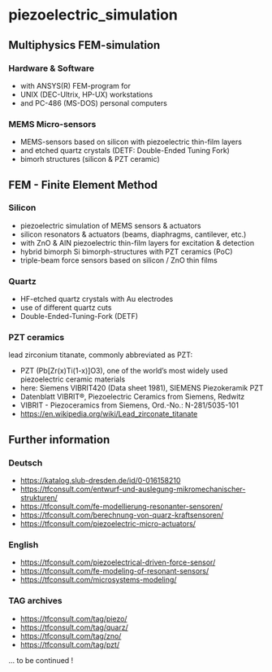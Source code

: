 # piezoelectric_simulation

## Multiphysics FEM-simulation 

### Hardware & Software 
- with ANSYS(R) FEM-program for
- UNIX (DEC-Ultrix, HP-UX) workstations
- and PC-486 (MS-DOS) personal computers 

### MEMS Micro-sensors
- MEMS-sensors based on silicon with piezoelectric thin-film layers
- and etched quartz crystals (DETF: Double-Ended Tuning Fork)
- bimorh structures (silicon & PZT ceramic)

## FEM - Finite Element Method

### Silicon
- piezoelectric simulation of MEMS sensors & actuators
- silicon resonators & actuators (beams, diaphragms, cantilever, etc.) 
- with ZnO & AlN piezoelectric thin-film layers for excitation & detection
- hybrid bimorph Si bimorph-structures with PZT ceramics (PoC)
- triple-beam force sensors based on silicon / ZnO thin films   

### Quartz
- HF-etched quartz crystals with Au electrodes
- use of different quartz cuts 
- Double-Ended-Tuning-Fork (DETF)

### PZT ceramics 
lead zirconium titanate, commonly abbreviated as PZT:
- PZT (Pb[Zr(x)Ti(1-x)]O3), one of the world’s most widely used piezoelectric ceramic materials
- here: Siemens VIBRIT420 (Data sheet 1981), SIEMENS Piezokeramik PZT
- Datenblatt VIBRIT®, Piezoelectric Ceramics from Siemens, Redwitz
- VIBRIT - Piezoceramics from Siemens, Ord.-No.: N-281/5035-101
- https://en.wikipedia.org/wiki/Lead_zirconate_titanate

## Further information

### Deutsch
- https://katalog.slub-dresden.de/id/0-016158210
- https://tfconsult.com/entwurf-und-auslegung-mikromechanischer-strukturen/
- https://tfconsult.com/fe-modellierung-resonanter-sensoren/
- https://tfconsult.com/berechnung-von-quarz-kraftsensoren/
- https://tfconsult.com/piezoelectric-micro-actuators/

### English
- https://tfconsult.com/piezoelectrical-driven-force-sensor/
- https://tfconsult.com/fe-modeling-of-resonant-sensors/
- https://tfconsult.com/microsystems-modeling/

### TAG archives
- https://tfconsult.com/tag/piezo/
- https://tfconsult.com/tag/quarz/
- https://tfconsult.com/tag/zno/
- https://tfconsult.com/tag/pzt/

... to be continued !
